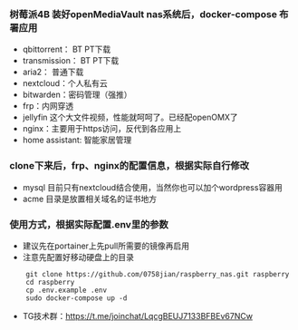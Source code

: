 ﻿### 树莓派4B 装好openMediaVault nas系统后，docker-compose 布署应用
- qbittorrent： BT PT下载
- transmission： BT PT下载
- aria2： 普通下载
- nextcloud：个人私有云
- bitwarden：密码管理（强推）
- frp：内网穿透
- jellyfin 这个大文件视频，性能就呵呵了。已经配openOMX了
- nginx：主要用于https访问，反代到各应用上
- home assistant: 智能家居管理
### clone下来后，frp、nginx的配置信息，根据实际自行修改
- mysql 目前只有nextcloud结合使用，当然你也可以加个wordpress容器用
- acme 目录是放置相关域名的证书地方
### 使用方式，根据实际配置.env里的参数
- 建议先在portainer上先pull所需要的镜像再启用
- 注意先配置好移动硬盘上的目录
```
    git clone https://github.com/0758jian/raspberry_nas.git raspberry
    cd raspberry
    cp .env.example .env
    sudo docker-compose up -d
```

- TG技术群：https://t.me/joinchat/LqcgBEUJ7133BFBEv67NCw